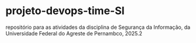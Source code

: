 # projeto-devops-time-SI
repositório para as atividades da disciplina de Segurança da Informação, da Universidade Federal do Agreste de Pernambco, 2025.2

